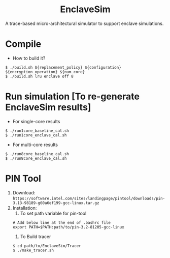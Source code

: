 <p align="center">
  <h1 align="center"> EnclaveSim </h1>
  <p> A trace-based micro-architectural simulator to support enclave simulations.</p>

# Compile

* How to build it?

```
$ ./build.sh ${replacement_policy} ${configuration} ${encryption_operation} ${num_core}
$ ./build.sh lru enclave off 8
```

# Run simulation [To re-generate EnclaveSim results]

* For single-core results 

```
$ ./run1core_baseline_cal.sh
$ ./run1core_enclave_cal.sh

```
* For multi-core results 

```
$ ./run8core_baseline_cal.sh
$ ./run8core_enclave_cal.sh
```
# PIN Tool
 
1. Download: `https://software.intel.com/sites/landingpage/pintool/downloads/pin-3.13-98189-g60a6ef199-gcc-linux.tar.gz`
1. Installation:
   1. To set path variable for pin-tool
    ```
    # Add below line at the end of .bashrc file 
    export PATH=$PATH:path/to/pin-3.2-81205-gcc-linux
    ```
   1. To Build tracer
    ```
    $ cd path/to/EnclaveSim/Tracer
    $ ./make_tracer.sh 
    ```
